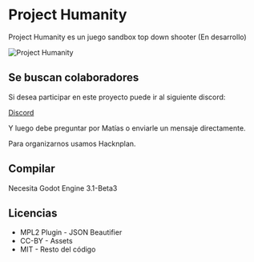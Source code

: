# Project Humanity
Project Humanity es un juego sandbox top down shooter (En desarrollo)

![Project Humanity](https://i.imgur.com/8n4OCAe.png)

## Se buscan colaboradores

Si desea participar en este proyecto puede ir al siguiente discord:

[Discord](https://discord.gg/a3NhHUA)

Y luego debe preguntar por Matías o enviarle un mensaje directamente.

Para organizarnos usamos Hacknplan.

## Compilar

Necesita Godot Engine 3.1-Beta3

## Licencias
- MPL2 Plugin - JSON Beautifier
- CC-BY - Assets
- MIT - Resto del código

